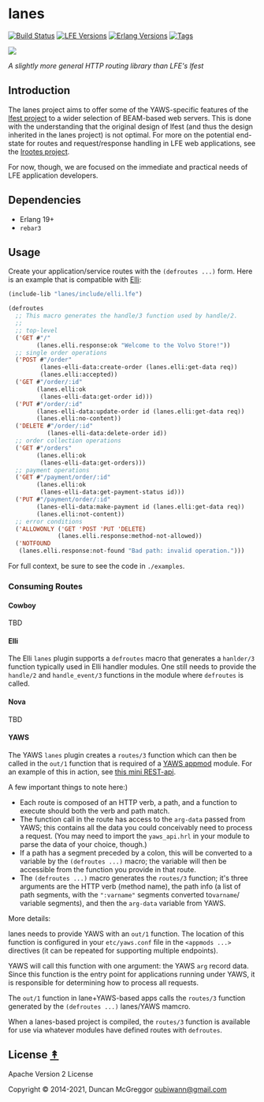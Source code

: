 # lanes

[![Build Status][gh-actions-badge]][gh-actions]
[![LFE Versions][lfe badge]][lfe]
[![Erlang Versions][erlang badge]][versions]
[![Tags][github tags badge]][github tags]

[![][logo]][logo-large]

*A slightly more general HTTP routing library than LFE's lfest*


## Introduction

The lanes project aims to offer some of the YAWS-specific features of the [lfest project](https://github.com/lfex/lfest) to a wider selection of BEAM-based web servers. This is done with the understanding that the original design of lfest (and thus the design inherited in the lanes project) is not optimal. For more on the potential end-state for routes and request/response handling in LFE web applications, see the [lrootes project](https://github.com/lfe-mug/lrootes).

For now, though, we are focused on the immediate and practical needs of LFE application developers.

## Dependencies

* Erlang 19+
* `rebar3`


## Usage

Create your application/service routes with the ``(defroutes ...)`` form.
Here is an example that is compatible with [Elli](https://github.com/elli-lib/elli):

```cl
(include-lib "lanes/include/elli.lfe")

(defroutes
  ;; This macro generates the handle/3 function used by handle/2.
  ;;
  ;; top-level
  ('GET #"/"
        (lanes.elli.response:ok "Welcome to the Volvo Store!"))
  ;; single order operations
  ('POST #"/order"
         (lanes-elli-data:create-order (lanes.elli:get-data req))
         (lanes.elli:accepted))
  ('GET #"/order/:id"
        (lanes.elli:ok
         (lanes-elli-data:get-order id)))
  ('PUT #"/order/:id"
        (lanes-elli-data:update-order id (lanes.elli:get-data req))
        (lanes.elli:no-content))
  ('DELETE #"/order/:id"
           (lanes-elli-data:delete-order id))
  ;; order collection operations
  ('GET #"/orders"
        (lanes.elli:ok
         (lanes-elli-data:get-orders)))
  ;; payment operations
  ('GET #"/payment/order/:id"
        (lanes.elli:ok
         (lanes-elli-data:get-payment-status id)))
  ('PUT #"/payment/order/:id"
        (lanes-elli-data:make-payment id (lanes.elli:get-data req))
        (lanes.elli:not-content))
  ;; error conditions
  ('ALLOWONLY ('GET 'POST 'PUT 'DELETE)
              (lanes.elli.response:method-not-allowed))
  ('NOTFOUND
   (lanes.elli.response:not-found "Bad path: invalid operation.")))
```

For full context, be sure to see the code in `./examples`.

### Consuming Routes

#### Cowboy

TBD

#### Elli

The Elli `lanes` plugin supports a `defroutes` macro that generates a
`hanlder/3` function typically used in Elli handler modules. One still
needs to provide the `handle/2` and `handle_event/3` functions in the
module where `defroutes` is called.

#### Nova

TBD

#### YAWS

The YAWS `lanes` plugin creates a `routes/3` function which can then
be called in the `out/1` function that is required of a
[YAWS appmod](http://yaws.hyber.org/appmods.yaws) module.
For an example of this in action, see
[this mini REST-api](https://github.com/lfex/yaws-rest-starter/blob/master/src/yrests-store-3.lfe).

A few important things to note here:) 

* Each route is composed of an HTTP verb, a path, and a function to execute
  should both the verb and path match.
* The function call in the route has access to the `arg-data` passed from
  YAWS; this contains all the data you could conceivably need to process a
  request. (You may need to import the `yaws_api.hrl` in your module to
  parse the data of your choice, though.)
* If a path has a segment preceded by a colon, this will be converted to a
  variable by the `(defroutes ...)` macro; the variable will then be
  accessible from the function you provide in that route.
* The `(defroutes ...)` macro generates the `routes/3` function; it's
  three arguments are the HTTP verb (method name), the path info (a list of
  path segments, with the `":varname"` segments converted to`varname`/
  variable segments), and then the `arg-data` variable from YAWS.

More details:

lanes needs to provide YAWS with an `out/1` function. The location of this
function is configured in your `etc/yaws.conf` file in the
`<appmods ...>` directives (it can be repeated for supporting multiple
endpoints).

YAWS will call this function with one argument: the YAWS `arg` record
data. Since this function is the entry point for applications running under
YAWS, it is responsible for determining how to process all requests.

The `out/1` function in lane+YAWS-based apps calls the `routes/3` function
generated by the `(defroutes ...)` lanes/YAWS mamcro.

When a lanes-based project is compiled, the `routes/3` function is available for use via
whatever modules have defined routes with `defroutes`.

## License [&#x219F;](#contents)

Apache Version 2 License

Copyright © 2014-2021, Duncan McGreggor <oubiwann@gmail.com>


<!-- Named page links below: /-->

[logo]: priv/images/logo.jpg
[logo-large]: priv/images/logo-large.jpg
[org]: https://github.com/lfex
[github]: https://github.com/lfex/lanes
[gitlab]: https://gitlab.com/lfex/lanes
[gh-actions-badge]: https://github.com/lfex/lanes/workflows/ci%2Fcd/badge.svg
[gh-actions]: https://github.com/lfex/lanes/actions
[lfe]: https://github.com/rvirding/lfe
[lfe badge]: https://img.shields.io/badge/lfe-2.0-blue.svg
[erlang badge]: https://img.shields.io/badge/erlang-21%20to%2024-blue.svg
[versions]: https://github.com/lfex/lanes/blob/master/.github/workflows/cicd.yml
[github tags]: https://github.com/lfex/lanes/tags
[github tags badge]: https://img.shields.io/github/tag/lfex/lanes.svg
[github downloads]: https://img.shields.io/github/downloads/lfex/lanes/total.svg

